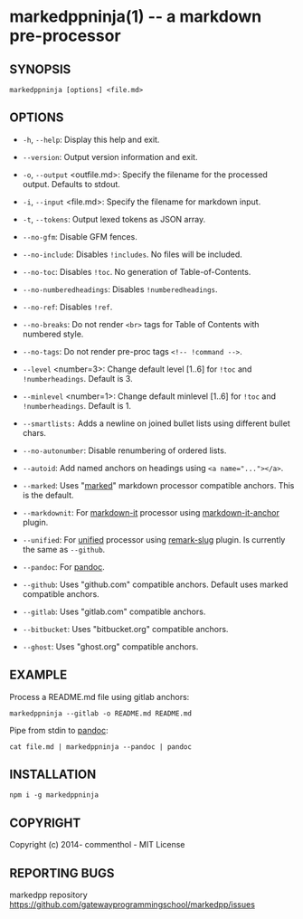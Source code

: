 # markedppninja(1) -- a markdown pre-processor

## SYNOPSIS

    markedppninja [options] <file.md>

## OPTIONS

* `-h`, `--help`:
  Display this help and exit.

* `--version`:
  Output version information and exit.

* `-o`, `--output` <outfile.md>:
  Specify the filename for the processed output. Defaults to stdout.

* `-i`, `--input` <file.md>:
  Specify the filename for markdown input.

* `-t`, `--tokens`:
  Output lexed tokens as JSON array.

* `--no-gfm`:
  Disable GFM fences.

* `--no-include`:
  Disables `!includes`. No files will be included.

* `--no-toc`:
  Disables `!toc`. No generation of Table-of-Contents.

* `--no-numberedheadings`:
  Disables `!numberedheadings`.

* `--no-ref`:
  Disables `!ref`.

* `--no-breaks`:
  Do not render `<br>` tags for Table of Contents with numbered style.

* `--no-tags`:
  Do not render pre-proc tags `<!-- !command -->`.

* `--level` <number=3>:
  Change default level [1..6] for `!toc` and `!numberheadings`.
  Default is 3.

* `--minlevel` <number=1>:
  Change default minlevel [1..6] for `!toc` and `!numberheadings`.
  Default is 1.

* `--smartlists:`
    Adds a newline on joined bullet lists using different bullet chars.

* `--no-autonumber`:
  Disable renumbering of ordered lists.

* `--autoid`:
  Add named anchors on headings using `<a name="..."></a>`.

* `--marked`:
  Uses "[marked][]" markdown processor compatible anchors. This is the default.

* `--markdownit`:
  For [markdown-it][] processor using [markdown-it-anchor][] plugin.

* `--unified`:
  For [unified][] processor using [remark-slug][] plugin.
  Is currently the same as `--github`.

* `--pandoc`:
  For [pandoc][].

* `--github`:
  Uses "github.com" compatible anchors.
  Default uses marked compatible anchors.

* `--gitlab`:
  Uses "gitlab.com" compatible anchors.

* `--bitbucket`:
  Uses "bitbucket.org" compatible anchors.

* `--ghost`:
  Uses "ghost.org" compatible anchors.

## EXAMPLE

Process a README.md file using gitlab anchors:

    markedppninja --gitlab -o README.md README.md

Pipe from stdin to [pandoc][]:

    cat file.md | markedppninja --pandoc | pandoc

## INSTALLATION

    npm i -g markedppninja

## COPYRIGHT

Copyright (c) 2014- commenthol - MIT License

## REPORTING BUGS

markedpp repository <https://github.com/gatewayprogrammingschool/markedpp/issues>

[marked]: https://npmjs.com/package/marked
[markdown-it]: https://npmjs.com/package/markdown-it
[markdown-it-anchor]: https://npmjs.com/package/markdown-it-anchor
[pandoc]: https://pandoc.org
[unified]: https://npmjs.com/package/unified
[remark-slug]: https://npmjs.com/package/remark-slug
